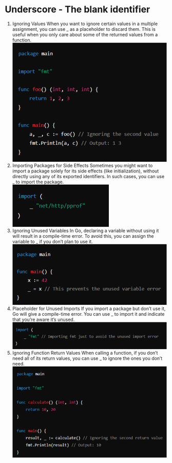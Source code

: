 # Underscore - The blank identifier


1. Ignoring Values
When you want to ignore certain values in a multiple assignment, you can use _ as a placeholder to discard them. This is useful when you only care about some of the returned values from a function.\
![Ignoring Values](image.png)
2. Importing Packages for Side Effects
Sometimes you might want to import a package solely for its side effects (like initialization), without directly using any of its exported identifiers. In such cases, you can use _ to import the package.\
![Importing Packages](image-1.png)
3. Ignoring Unused Variables
In Go, declaring a variable without using it will result in a compile-time error. To avoid this, you can assign the variable to _ if you don’t plan to use it.\
![Ignoring unused variables](image-2.png)
4. Placeholder for Unused Imports
If you import a package but don’t use it, Go will give a compile-time error. You can use _ to import it and indicate that you’re aware it’s unused.\
![Placeholder](image-3.png)
5. Ignoring Function Return Values
When calling a function, if you don’t need all of its return values, you can use _ to ignore the ones you don’t need.\
![retrun function](image-4.png)